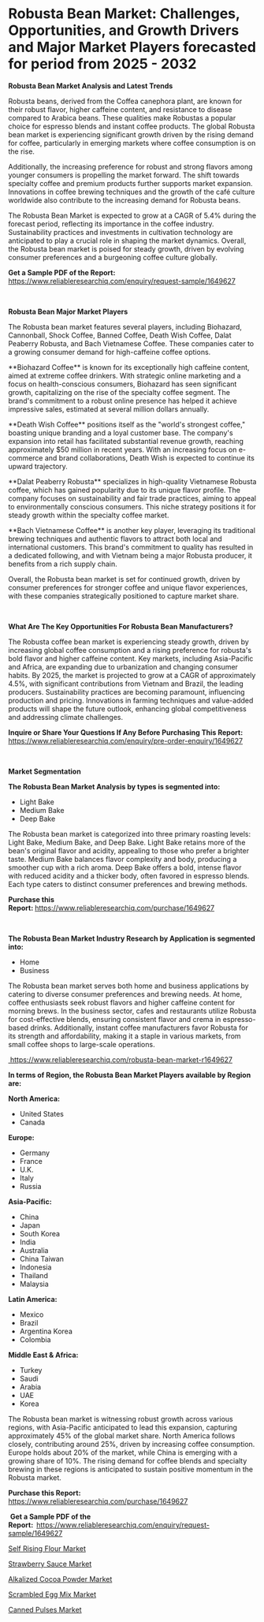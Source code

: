 <p><h1>Robusta Bean Market: Challenges, Opportunities, and Growth Drivers and Major Market Players forecasted for period from 2025 - 2032</h1></p><p><strong>Robusta Bean Market Analysis and Latest Trends</strong></p>
<p><p>Robusta beans, derived from the Coffea canephora plant, are known for their robust flavor, higher caffeine content, and resistance to disease compared to Arabica beans. These qualities make Robustas a popular choice for espresso blends and instant coffee products. The global Robusta bean market is experiencing significant growth driven by the rising demand for coffee, particularly in emerging markets where coffee consumption is on the rise. </p><p>Additionally, the increasing preference for robust and strong flavors among younger consumers is propelling the market forward. The shift towards specialty coffee and premium products further supports market expansion. Innovations in coffee brewing techniques and the growth of the café culture worldwide also contribute to the increasing demand for Robusta beans. </p><p>The Robusta Bean Market is expected to grow at a CAGR of 5.4% during the forecast period, reflecting its importance in the coffee industry. Sustainability practices and investments in cultivation technology are anticipated to play a crucial role in shaping the market dynamics. Overall, the Robusta bean market is poised for steady growth, driven by evolving consumer preferences and a burgeoning coffee culture globally.</p></p>
<p><strong>Get a Sample PDF of the Report:&nbsp;</strong> <a href="https://www.reliableresearchiq.com/enquiry/request-sample/1649627?utm_campaign=1877&utm_medium=2&utm_source=Github&utm_content=ia&utm_term=07042025&utm_id=robusta-bean">https://www.reliableresearchiq.com/enquiry/request-sample/1649627</a></p>
<p>&nbsp;</p>
<p><strong>Robusta Bean Major Market Players</strong></p>
<p><p>The Robusta bean market features several players, including Biohazard, Cannonball, Shock Coffee, Banned Coffee, Death Wish Coffee, Dalat Peaberry Robusta, and Bach Vietnamese Coffee. These companies cater to a growing consumer demand for high-caffeine coffee options. </p><p>**Biohazard Coffee** is known for its exceptionally high caffeine content, aimed at extreme coffee drinkers. With strategic online marketing and a focus on health-conscious consumers, Biohazard has seen significant growth, capitalizing on the rise of the specialty coffee segment. The brand's commitment to a robust online presence has helped it achieve impressive sales, estimated at several million dollars annually.</p><p>**Death Wish Coffee** positions itself as the "world's strongest coffee," boasting unique branding and a loyal customer base. The company's expansion into retail has facilitated substantial revenue growth, reaching approximately $50 million in recent years. With an increasing focus on e-commerce and brand collaborations, Death Wish is expected to continue its upward trajectory.</p><p>**Dalat Peaberry Robusta** specializes in high-quality Vietnamese Robusta coffee, which has gained popularity due to its unique flavor profile. The company focuses on sustainability and fair trade practices, aiming to appeal to environmentally conscious consumers. This niche strategy positions it for steady growth within the specialty coffee market.</p><p>**Bach Vietnamese Coffee** is another key player, leveraging its traditional brewing techniques and authentic flavors to attract both local and international customers. This brand's commitment to quality has resulted in a dedicated following, and with Vietnam being a major Robusta producer, it benefits from a rich supply chain.</p><p>Overall, the Robusta bean market is set for continued growth, driven by consumer preferences for stronger coffee and unique flavor experiences, with these companies strategically positioned to capture market share.</p></p>
<p>&nbsp;</p>
<p><strong>What Are The Key Opportunities For Robusta Bean Manufacturers?</strong></p>
<p><p>The Robusta coffee bean market is experiencing steady growth, driven by increasing global coffee consumption and a rising preference for robusta's bold flavor and higher caffeine content. Key markets, including Asia-Pacific and Africa, are expanding due to urbanization and changing consumer habits. By 2025, the market is projected to grow at a CAGR of approximately 4.5%, with significant contributions from Vietnam and Brazil, the leading producers. Sustainability practices are becoming paramount, influencing production and pricing. Innovations in farming techniques and value-added products will shape the future outlook, enhancing global competitiveness and addressing climate challenges.</p></p>
<p><strong>Inquire or Share Your Questions If Any Before Purchasing This Report:</strong> <a href="https://www.reliableresearchiq.com/enquiry/pre-order-enquiry/1649627?utm_campaign=1877&utm_medium=2&utm_source=Github&utm_content=ia&utm_term=07042025&utm_id=robusta-bean">https://www.reliableresearchiq.com/enquiry/pre-order-enquiry/1649627</a></p>
<p>&nbsp;</p>
<p><strong>Market Segmentation</strong></p>
<p><strong>The Robusta Bean Market Analysis by types is segmented into:</strong></p>
<p><ul><li>Light Bake</li><li>Medium Bake</li><li>Deep Bake</li></ul></p>
<p><p>The Robusta bean market is categorized into three primary roasting levels: Light Bake, Medium Bake, and Deep Bake. Light Bake retains more of the bean's original flavor and acidity, appealing to those who prefer a brighter taste. Medium Bake balances flavor complexity and body, producing a smoother cup with a rich aroma. Deep Bake offers a bold, intense flavor with reduced acidity and a thicker body, often favored in espresso blends. Each type caters to distinct consumer preferences and brewing methods.</p></p>
<p><strong>Purchase this Report:&nbsp;</strong><a href="https://www.reliableresearchiq.com/purchase/1649627?utm_campaign=1877&utm_medium=2&utm_source=Github&utm_content=ia&utm_term=07042025&utm_id=robusta-bean">https://www.reliableresearchiq.com/purchase/1649627</a></p>
<p>&nbsp;</p>
<p><strong>The Robusta Bean Market Industry Research by Application is segmented into:</strong></p>
<p><ul><li>Home</li><li>Business</li></ul></p>
<p><p>The Robusta bean market serves both home and business applications by catering to diverse consumer preferences and brewing needs. At home, coffee enthusiasts seek robust flavors and higher caffeine content for morning brews. In the business sector, cafes and restaurants utilize Robusta for cost-effective blends, ensuring consistent flavor and crema in espresso-based drinks. Additionally, instant coffee manufacturers favor Robusta for its strength and affordability, making it a staple in various markets, from small coffee shops to large-scale operations.</p></p>
<p><a href="https://www.reliableresearchiq.com/robusta-bean-market-r1649627?utm_campaign=1877&utm_medium=2&utm_source=Github&utm_content=ia&utm_term=07042025&utm_id=robusta-bean">&nbsp;https://www.reliableresearchiq.com/robusta-bean-market-r1649627</a></p>
<p><strong>In terms of Region, the Robusta Bean Market Players available by Region are:</strong></p>
<p>
    <p> <strong> North America: </strong>
        <ul>
            <li>United States</li>
            <li>Canada</li>
        </ul>
        </p> 
    <p> <strong> Europe: </strong>
        <ul>
            <li>Germany</li>
            <li>France</li>
            <li>U.K.</li>
            <li>Italy</li>
            <li>Russia</li>
        </ul>
        </p> 
    <p> <strong> Asia-Pacific: </strong>
        <ul>
            <li>China</li>
            <li>Japan</li>
            <li>South Korea</li>
            <li>India</li>
            <li>Australia</li>
            <li>China Taiwan</li>
            <li>Indonesia</li>
            <li>Thailand</li>
            <li>Malaysia</li>
        </ul>
        </p> 
    <p> <strong> Latin America: </strong>
        <ul>
            <li>Mexico</li>
            <li>Brazil</li>
            <li>Argentina Korea</li>
            <li>Colombia</li>
        </ul>
        </p> 
    <p> <strong> Middle East & Africa: </strong>
        <ul>
            <li>Turkey</li>
            <li>Saudi</li>
            <li>Arabia</li>
            <li>UAE</li>
            <li>Korea</li>
        </ul>
    </p>
    </p>
<p><p>The Robusta bean market is witnessing robust growth across various regions, with Asia-Pacific anticipated to lead this expansion, capturing approximately 45% of the global market share. North America follows closely, contributing around 25%, driven by increasing coffee consumption. Europe holds about 20% of the market, while China is emerging with a growing share of 10%. The rising demand for coffee blends and specialty brewing in these regions is anticipated to sustain positive momentum in the Robusta market.</p></p>
<p><strong>Purchase this Report: </strong><a href="https://www.reliableresearchiq.com/purchase/1649627?utm_campaign=1877&utm_medium=2&utm_source=Github&utm_content=ia&utm_term=07042025&utm_id=robusta-bean">https://www.reliableresearchiq.com/purchase/1649627</a></p>
<p>&nbsp;<strong>Get a Sample PDF of the Report:&nbsp;&nbsp;</strong><a href="https://www.reliableresearchiq.com/enquiry/request-sample/1649627?utm_campaign=1877&utm_medium=2&utm_source=Github&utm_content=ia&utm_term=07042025&utm_id=robusta-bean">https://www.reliableresearchiq.com/enquiry/request-sample/1649627</a></p>
<p><strong></strong></p>
<p><p><a href="https://github.com/leoustolja/Market-Research-Report-List-1/blob/main/self-rising-flour-market.md?utm_campaign=1877&utm_medium=2&utm_source=Github&utm_content=ia&utm_term=07042025&utm_id=robusta-bean">Self Rising Flour Market</a></p><p><a href="https://github.com/busamoleankk/Market-Research-Report-List-1/blob/main/strawberry-sauce-market.md?utm_campaign=1877&utm_medium=2&utm_source=Github&utm_content=ia&utm_term=07042025&utm_id=robusta-bean">Strawberry Sauce Market</a></p><p><a href="https://github.com/madethkijori/Market-Research-Report-List-1/blob/main/alkalized-cocoa-powder-market.md?utm_campaign=1877&utm_medium=2&utm_source=Github&utm_content=ia&utm_term=07042025&utm_id=robusta-bean">Alkalized Cocoa Powder Market</a></p><p><a href="https://github.com/kanetaerkid/Market-Research-Report-List-1/blob/main/scrambled-egg-mix-market.md?utm_campaign=1877&utm_medium=2&utm_source=Github&utm_content=ia&utm_term=07042025&utm_id=robusta-bean">Scrambled Egg Mix Market</a></p><p><a href="https://github.com/cayposshefin/Market-Research-Report-List-1/blob/main/canned-pulses-market.md?utm_campaign=1877&utm_medium=2&utm_source=Github&utm_content=ia&utm_term=07042025&utm_id=robusta-bean">Canned Pulses Market</a></p></p>